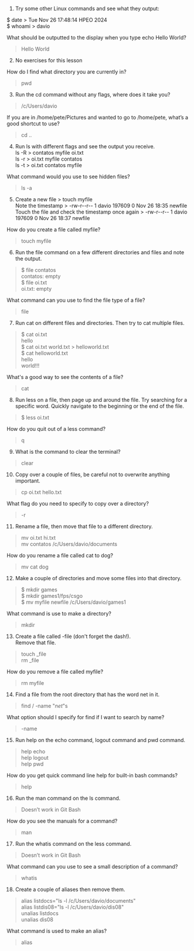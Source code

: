1. Try some other Linux commands and see what they output:

$ date > Tue Nov 26 17:48:14 HPEO 2024  
$ whoami > davio

What should be outputted to the display when you type echo Hello World?  
> Hello World

2. No exercises for this lesson

How do I find what directory you are currently in?  
> pwd

3. Run the cd command without any flags, where does it take you?  
> /c/Users/davio

If you are in /home/pete/Pictures and wanted to go to /home/pete, what’s a good shortcut to use?  
> cd ..

4. Run ls with different flags and see the output you receive.  
ls -R > contatos  myfile  oi.txt  
ls -r > oi.txt  myfile  contatos  
ls -t > oi.txt  contatos  myfile

What command would you use to see hidden files?  
> ls -a

5. Create a new file > touch myfile  
Note the timestamp > -rw-r--r-- 1 davio 197609 0 Nov 26 18:35 newfile  
Touch the file and check the timestamp once again > -rw-r--r-- 1 davio 197609 0 Nov 26 18:37 newfile

How do you create a file called myfile?  
> touch myfile

6. Run the file command on a few different directories and files and note the output.  
> $ file contatos  
contatos: empty  
> $ file oi.txt  
oi.txt: empty

What command can you use to find the file type of a file?  
> file

7. Run cat on different files and directories. Then try to cat multiple files.  
> $ cat oi.txt  
hello  
> $ cat oi.txt world.txt > helloworld.txt  
> $ cat helloworld.txt  
hello  
world!!!

What's a good way to see the contents of a file?  
> cat

8. Run less on a file, then page up and around the file. Try searching for a specific word. Quickly navigate to the beginning or the end of the file.  
> $ less oi.txt

How do you quit out of a less command?  
> q

9. What is the command to clear the terminal?  
> clear

10. Copy over a couple of files, be careful not to overwrite anything important.  
> cp oi.txt hello.txt

What flag do you need to specify to copy over a directory?  
> -r

11. Rename a file, then move that file to a different directory.  
> mv oi.txt hi.txt  
> mv contatos /c/Users/davio/documents

How do you rename a file called cat to dog?  
> mv cat dog

12. Make a couple of directories and move some files into that directory.  
> $ mkdir games  
> $ mkdir games1/fps/csgo  
> $ mv myfile newfile /c/Users/davio/games1

What command is use to make a directory?  
> mkdir

13. Create a file called -file (don't forget the dash!).  
Remove that file.  
> touch _file  
> rm _file

How do you remove a file called myfile?  
> rm myfile

14. Find a file from the root directory that has the word net in it.  
> find / -name "*net*"s

What option should I specify for find if I want to search by name?  
> -name

15. Run help on the echo command, logout command and pwd command.  
> help echo  
> help logout  
> help pwd

How do you get quick command line help for built-in bash commands?  
> help

16. Run the man command on the ls command.  
> Doesn’t work in Git Bash

How do you see the manuals for a command?  
> man

17. Run the whatis command on the less command.  
> Doesn’t work in Git Bash

What command can you use to see a small description of a command?  
> whatis

18. Create a couple of aliases then remove them.  
> alias listdocs="ls -l /c/Users/davio/documents"  
> alias listdis08="ls -l /c/Users/davio/dis08"  
> unalias listdocs  
> unalias dis08

What command is used to make an alias?  
> alias
